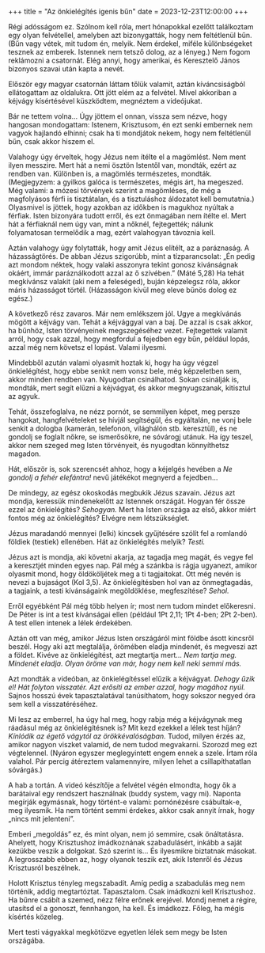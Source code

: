 +++
title = "Az önkielégítés igenis bűn"
date = 2023-12-23T12:00:00
+++

Régi adósságom ez.
Szólnom kell róla,
mert hónapokkal ezelőtt találkoztam egy olyan felvétellel,
amelyben azt bizonygatták,
hogy nem feltétlenül bűn.
(Bűn vagy vétek, mit tudom én, melyik.
Nem érdekel, miféle különbségeket tesznek az emberek.
Istennek nem tetsző dolog, az a lényeg.)
Nem fogom reklámozni a csatornát.
Elég annyi, hogy amerikai,
és Keresztelő János bizonyos szavai után kapta a nevét.

Először egy magyar csatornán láttam tőlük valamit,
aztán kíváncsiságból ellátogattam az oldalukra.
Ott jött elém az a felvétel.
Mivel akkoriban a kéjvágy kísértésével küszködtem,
megnéztem a videójukat.

Bár ne tettem volna…
Úgy jöttem el onnan, vissza sem nézve,
hogy hangosan mondogattam:
Istenem, Krisztusom, én ezt senki embernek nem vagyok hajlandó elhinni;
csak ha ti mondjátok nekem, hogy nem feltétlenül bűn, csak akkor hiszem
el.

Valahogy úgy érveltek,
hogy Jézus nem ítélte el a magömlést.
Nem ment ilyen messzire.
Mert hát a nemi ösztön Istentől van, mondták,
ezért az rendben van.
Különben is, a magömlés természetes, mondták.
(Megjegyzem: a gyilkos galóca is természetes, mégis árt, ha megeszed.
Még valami: a mózesi törvények szerint a magömléses,
de még a magfolyásos férfi is tisztátalan,
és a tisztuláshoz áldozatot kell bemutatnia.)
Olyasmivel is jöttek,
hogy azokban az időkben is magukhoz nyúltak a férfiak.
Isten bizonyára tudott erről,
és ezt önmagában nem ítélte el.
Mert hát a férfiaknál nem úgy van, mint a nőknél, fejtegették;
nálunk folyamatosan termelődik a mag,
ezért valahogyan távoznia kell.

Aztán valahogy úgy folytatták,
hogy amit Jézus elítélt,
az a paráznaság.
A házasságtörés.
De abban Jézus szigorúbb, mint a tízparancsolat:
„Én pedig azt mondom néktek,
hogy valaki asszonyra tekint gonosz kivánságnak okáért,
immár paráználkodott azzal az ő szívében.”
(Máté 5,28)
Ha tehát megkívánsz valakit
(aki nem a feleséged),
buján képzelegsz róla,
akkor máris házasságot törtél.
(Házasságon kívül meg eleve bűnös dolog ez egész.)

A következő rész zavaros.
Már nem emlékszem jól.
Ugye a megkívánás mögött a kéjvágy van.
Tehát a kéjvággyal van a baj.
De azzal is csak akkor,
ha bűnhöz,
Isten törvényeinek megszegéséhez vezet.
Fejtegettek valamit arról,
hogy csak azzal,
hogy megfordul a fejedben egy bűn,
például lopás,
azzal még nem követsz el lopást.
Valami ilyesmi.

Mindebből azután valami olyasmit hoztak ki,
hogy ha úgy végzel önkielégítést,
hogy ebbe senkit nem vonsz bele,
még képzeletben sem,
akkor minden rendben van.
Nyugodtan csinálhatod.
Sokan csinálják is, mondták,
mert segít elűzni a kéjvágyat,
és akkor megnyugszanak,
kitisztul az agyuk.

Tehát, összefoglalva, ne nézz pornót,
se semmilyen képet,
meg persze hangokat, hangfelvételeket se hívjál segítségül,
és egyáltalán, ne vonj bele senkit a dologba
(kamerán, telefonon, világhálón stb. keresztül),
és ne gondolj se foglalt nőkre, se ismerősökre,
ne sóvárogj utánuk.
Ha így teszel, akkor nem szeged meg Isten törvényeit,
és nyugodtan könnyíthetsz magadon.

Hát, először is,
sok szerencsét ahhoz,
hogy a kéjelgés hevében
a <cite>Ne gondolj a fehér elefántra!</cite>
nevű játékékot megnyerd a fejedben…

De mindegy,
az egész okoskodás
megbukik Jézus szavain.
Jézus azt mondja,
keressük mindenekelőtt az Istennek országát.
Hogyan fér össze ezzel az önkielégítés?
*Sehogyan.*
Mert ha Isten országa az első,
akkor miért fontos még az önkielégítés?
Elvégre nem létszükséglet.

Jézus maradandó mennyei (lelki) kincsek gyűjtésére szólít fel
a romlandó földiek (testiek) ellenében.
Hát az önkielégítés melyik? *Testi.*

Jézus azt is mondja,
aki követni akarja,
az tagadja meg magát,
és vegye fel a keresztjét minden egyes nap.
Pál még a szánkba is rágja ugyanezt,
amikor olyasmit mond,
hogy öldököljétek meg a ti tagjaitokat.
Ott még nevén is nevezi a bujaságot (Kol 3,5).
Az önkielégítésben hol van
az önmegtagadás,
a tagjaink, a testi kívánságaink
megöldöklése,
megfeszítése?
*Sehol.*

Erről egyébként Pál még több helyen ír;
most nem tudom mindet előkeresni.
De Péter is int a test kívánságai ellen
(például 1Pt 2,11; 1Pt 4-ben; 2Pt 2-ben).
A test ellen intenek
a lélek érdekében.

Aztán ott van még,
amikor Jézus Isten országáról mint földbe ásott kincsről beszél.
Hogy aki azt megtalálja,
örömében eladja mindenét,
és megveszi azt a földet.
Kivéve az önkielégítést,
azt megtartja mert…
*Nem tartja meg. Mindenét eladja.
Olyan öröme van már,
hogy nem kell neki semmi más.*

Azt mondták a videóban,
az önkielégítéssel elűzik a kéjvágyat.
*Dehogy űzik el!
Hát folyton visszatér.
Azt erősíti az ember azzal, hogy magához nyúl.*
Sajnos hosszú évek tapasztalatával tanúsíthatom,
hogy sokszor negyed óra sem kell a visszatéréséhez.

Mi lesz az emberrel,
ha úgy hal meg,
hogy rabja még a kéjvágynak
meg ráadásul még az önkielégítésnek is?
Mit kezd ezekkel a lélek test híján?
*Kínlódik az égető vágytól az örökkévalóságban.*
Tudod, milyen érzés az,
amikor nagyon viszket valamid,
de nem tudod megvakarni.
Szorozd meg ezt végtelennel.
(Nyáron egyszer meglegyintett engem ennek a szele.
Írtam róla valahol.
Pár percig átéreztem valamennyire,
milyen lehet a csillapíthatatlan sóvárgás.)

A hab a tortán.
A videó készítője a felvétel végén elmondta,
hogy ők a barátaival egy rendszert használnak
(buddy system, vagy mi).
Naponta megírják egymásnak,
hogy történt-e valami:
pornónézésre csábultak-e, meg ilyesmik.
Ha nem történt semmi érdekes,
akkor csak annyit írnak,
hogy „nincs mit jelenteni”.

Emberi „megoldás” ez,
és mint olyan,
nem jó semmire,
csak önáltatásra.
Ahelyett, hogy Krisztushoz imádkoznának szabadulásért,
inkább a saját kezükbe veszik a dolgokat.
Szó szerint is…
És ilyesmikre biztatnak másokat.
A legrosszabb ebben az,
hogy olyanok teszik ezt,
akik Istenről és Jézus Krisztusról beszélnek.

Holott Krisztus tényleg megszabadít.
Amíg pedig a szabadulás meg nem történik,
addig megtartóztat.
Tapasztalom.
Csak imádkozni kell Krisztushoz.
Ha bűnre csábít a szemed, nézz félre erőnek erejével.
Mondj nemet a régire,
utasítsd el a gonoszt,
fennhangon, ha kell.
És imádkozz.
Főleg, ha mégis kísértés közeleg.

Mert testi vágyakkal megkötözve
egyetlen lélek sem
megy be Isten országába.
